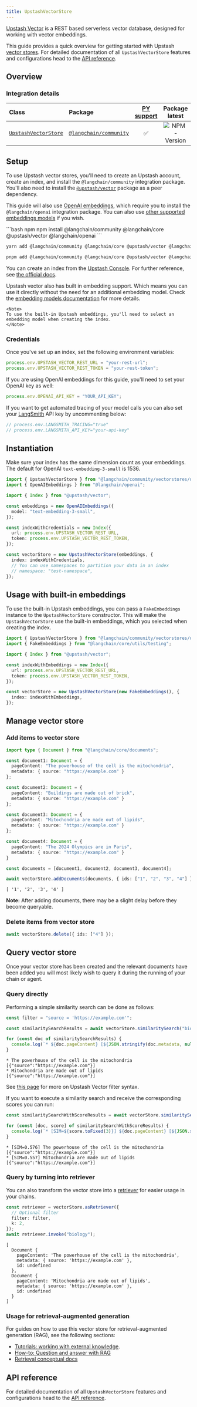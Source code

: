 ```yaml
---
title: UpstashVectorStore
---
```


[Upstash Vector](https://upstash.com/) is a REST based serverless vector database, designed for working with vector embeddings.

This guide provides a quick overview for getting started with Upstash [vector stores](/oss/concepts/#vectorstores). For detailed documentation of all `UpstashVectorStore` features and configurations head to the [API reference](https://api.js.langchain.com/classes/langchain_community_vectorstores_upstash.UpstashVectorStore.html).

## Overview

### Integration details

| Class | Package | [PY support](https://python.langchain.com/docs/integrations/vectorstores/upstash/) |  Package latest |
| :--- | :--- | :---: | :---: |
| [`UpstashVectorStore`](https://api.js.langchain.com/classes/langchain_community_vectorstores_upstash.UpstashVectorStore.html) | [`@langchain/community`](https://npmjs.com/@langchain/community) | ✅ |  ![NPM - Version](https://img.shields.io/npm/v/@langchain/community?style=flat-square&label=%20&) |

## Setup

To use Upstash vector stores, you'll need to create an Upstash account, create an index, and install the `@langchain/community` integration package. You'll also need to install the [`@upstash/vector`](https://www.npmjs.com/package/@upstash/vector) package as a peer dependency.

This guide will also use [OpenAI embeddings](/oss/integrations/text_embedding/openai), which require you to install the `@langchain/openai` integration package. You can also use [other supported embeddings models](/oss/integrations/text_embedding) if you wish.

<CodeGroup>
```bash npm
npm install @langchain/community @langchain/core @upstash/vector @langchain/openai
```

```bash yarn
yarn add @langchain/community @langchain/core @upstash/vector @langchain/openai
```

```bash pnpm
pnpm add @langchain/community @langchain/core @upstash/vector @langchain/openai
```
</CodeGroup>

You can create an index from the [Upstash Console](https://console.upstash.com/login). For further reference, see [the official docs](https://upstash.com/docs/vector/overall/getstarted).

Upstash vector also has built in embedding support. Which means you can use it directly without the need for an additional embedding model. Check the [embedding models documentation](https://upstash.com/docs/vector/features/embeddingmodels) for more details.

```{=mdx}
<Note>
To use the built-in Upstash embeddings, you'll need to select an embedding model when creating the index.
</Note>
```

### Credentials

Once you've set up an index, set the following environment variables:

```typescript
process.env.UPSTASH_VECTOR_REST_URL = "your-rest-url";
process.env.UPSTASH_VECTOR_REST_TOKEN = "your-rest-token";
```

If you are using OpenAI embeddings for this guide, you'll need to set your OpenAI key as well:

```typescript
process.env.OPENAI_API_KEY = "YOUR_API_KEY";
```

If you want to get automated tracing of your model calls you can also set your [LangSmith](https://docs.smith.langchain.com/) API key by uncommenting below:

```typescript
// process.env.LANGSMITH_TRACING="true"
// process.env.LANGSMITH_API_KEY="your-api-key"
```

## Instantiation

Make sure your index has the same dimension count as your embeddings. The default for OpenAI `text-embedding-3-small` is 1536.

```typescript
import { UpstashVectorStore } from "@langchain/community/vectorstores/upstash";
import { OpenAIEmbeddings } from "@langchain/openai";

import { Index } from "@upstash/vector";

const embeddings = new OpenAIEmbeddings({
  model: "text-embedding-3-small",
});

const indexWithCredentials = new Index({
  url: process.env.UPSTASH_VECTOR_REST_URL,
  token: process.env.UPSTASH_VECTOR_REST_TOKEN,
});

const vectorStore = new UpstashVectorStore(embeddings, {
  index: indexWithCredentials,
  // You can use namespaces to partition your data in an index
  // namespace: "test-namespace",
});
```

## Usage with built-in embeddings

To use the built-in Upstash embeddings, you can pass a `FakeEmbeddings` instance to the `UpstashVectorStore` constructor. This will make the `UpstashVectorStore` use the built-in embeddings, which you selected when creating the index.

```typescript
import { UpstashVectorStore } from "@langchain/community/vectorstores/upstash";
import { FakeEmbeddings } from "@langchain/core/utils/testing";

import { Index } from "@upstash/vector";

const indexWithEmbeddings = new Index({
  url: process.env.UPSTASH_VECTOR_REST_URL,
  token: process.env.UPSTASH_VECTOR_REST_TOKEN,
});

const vectorStore = new UpstashVectorStore(new FakeEmbeddings(), {
  index: indexWithEmbeddings,
});
```

## Manage vector store

### Add items to vector store

```typescript
import type { Document } from "@langchain/core/documents";

const document1: Document = {
  pageContent: "The powerhouse of the cell is the mitochondria",
  metadata: { source: "https://example.com" }
};

const document2: Document = {
  pageContent: "Buildings are made out of brick",
  metadata: { source: "https://example.com" }
};

const document3: Document = {
  pageContent: "Mitochondria are made out of lipids",
  metadata: { source: "https://example.com" }
};

const document4: Document = {
  pageContent: "The 2024 Olympics are in Paris",
  metadata: { source: "https://example.com" }
}

const documents = [document1, document2, document3, document4];

await vectorStore.addDocuments(documents, { ids: ["1", "2", "3", "4"] });
```

```output
[ '1', '2', '3', '4' ]
```

**Note:** After adding documents, there may be a slight delay before they become queryable.

### Delete items from vector store

```typescript
await vectorStore.delete({ ids: ["4"] });
```

## Query vector store

Once your vector store has been created and the relevant documents have been added you will most likely wish to query it during the running of your chain or agent.

### Query directly

Performing a simple similarity search can be done as follows:

```typescript
const filter = "source = 'https://example.com'";

const similaritySearchResults = await vectorStore.similaritySearch("biology", 2, filter);

for (const doc of similaritySearchResults) {
  console.log(`* ${doc.pageContent} [${JSON.stringify(doc.metadata, null)}]`);
}
```

```output
* The powerhouse of the cell is the mitochondria [{"source":"https://example.com"}]
* Mitochondria are made out of lipids [{"source":"https://example.com"}]
```

See [this page](https://upstash.com/docs/vector/features/filtering) for more on Upstash Vector filter syntax.

If you want to execute a similarity search and receive the corresponding scores you can run:

```typescript
const similaritySearchWithScoreResults = await vectorStore.similaritySearchWithScore("biology", 2, filter)

for (const [doc, score] of similaritySearchWithScoreResults) {
  console.log(`* [SIM=${score.toFixed(3)}] ${doc.pageContent} [${JSON.stringify(doc.metadata)}]`);
}
```

```output
* [SIM=0.576] The powerhouse of the cell is the mitochondria [{"source":"https://example.com"}]
* [SIM=0.557] Mitochondria are made out of lipids [{"source":"https://example.com"}]
```

### Query by turning into retriever

You can also transform the vector store into a [retriever](/oss/concepts/retrievers) for easier usage in your chains.

```typescript
const retriever = vectorStore.asRetriever({
  // Optional filter
  filter: filter,
  k: 2,
});
await retriever.invoke("biology");
```

```output
[
  Document {
    pageContent: 'The powerhouse of the cell is the mitochondria',
    metadata: { source: 'https://example.com' },
    id: undefined
  },
  Document {
    pageContent: 'Mitochondria are made out of lipids',
    metadata: { source: 'https://example.com' },
    id: undefined
  }
]
```

### Usage for retrieval-augmented generation

For guides on how to use this vector store for retrieval-augmented generation (RAG), see the following sections:

- [Tutorials: working with external knowledge](/oss/tutorials/#working-with-external-knowledge).
- [How-to: Question and answer with RAG](/oss/how-to/#qa-with-rag)
- [Retrieval conceptual docs](/oss/concepts/retrieval)

## API reference

For detailed documentation of all `UpstashVectorStore` features and configurations head to the [API reference](https://api.js.langchain.com/classes/langchain_community_vectorstores_upstash.UpstashVectorStore.html).

